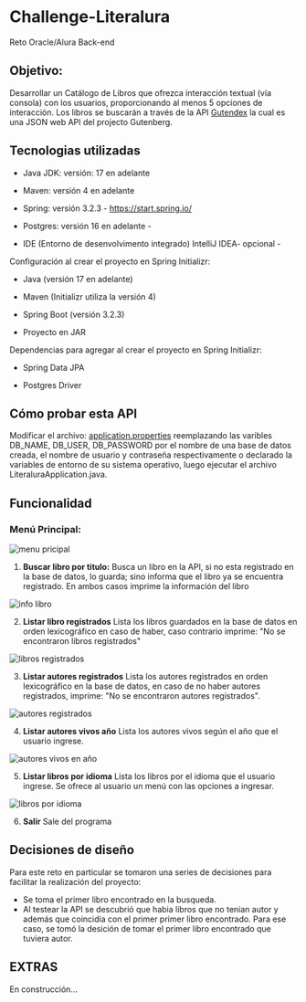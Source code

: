 # Challenge-Literalura
Reto Oracle/Alura Back-end

## Objetivo: 

Desarrollar un Catálogo de Libros que ofrezca interacción textual (vía consola) con los usuarios, proporcionando al menos 5 opciones de interacción. Los libros se buscarán a través de la API [Gutendex](https://gutendex.com) la cual es una JSON web API del projecto Gutenberg.

## Tecnologias utilizadas

- Java JDK: versión: 17 en adelante 

- Maven: versión 4 en adelante

- Spring: versión 3.2.3 - https://start.spring.io/

- Postgres: versión 16 en adelante - 

- IDE (Entorno de desenvolvimento integrado) IntelliJ IDEA- opcional -


Configuración al crear el proyecto en Spring Initializr:

- Java (versión 17 en adelante)

- Maven (Initializr utiliza la versión 4)

- Spring Boot (versión 3.2.3)

- Proyecto en JAR


Dependencias para agregar al crear el proyecto en Spring Initializr:

- Spring Data JPA

- Postgres Driver


## Cómo probar esta API


Modificar el archivo: [application.properties](./literalura/src/main/resources/application.properties) reemplazando las varibles DB_NAME, DB_USER, DB_PASSWORD por el nombre de una base de datos creada, el nombre de usuario y contraseña respectivamente o declarado la variables de entorno de su sistema operativo, luego ejecutar el archivo LiteraluraApplication.java.


## Funcionalidad

### Menú Principal:

![menu pricipal](./img/menu_principal.png)


1. **Buscar libro por titulo:** 
Busca un libro en la API, si no esta registrado en la base de datos, lo guarda; sino informa que el libro ya se encuentra registrado. En ambos casos imprime la información del libro

![info libro](./img/info_libro.png)

2. **Listar libro registrados**
Lista los libros guardados en la base de datos en orden lexicográfico en caso de haber, caso contrario imprime: "No se encontraron libros registrados"

![libros registrados](./img/lista_libros.png)

3. **Listar autores registrados**
Lista los autores registrados en orden lexicográfico en la base de datos, en caso de no haber autores registrados, imprime: "No se encontraron autores registrados".

![autores registrados](./img/lista_autoresb.png)

4. **Listar autores vivos año**
Lista los autores vivos según el año que el usuario ingrese.

![autores vivos en año](./img/autores_vivos.png)

5. **Listar libros por idioma**
Lista los libros por el idioma que el usuario ingrese. Se ofrece al usuario un menú con las opciones a ingresar. 

![libros por idioma](./img/lista_idioma.png)

6. **Salir**
Sale del programa





## Decisiones de diseño

Para este reto en particular se tomaron una series de decisiones para facilitar la realización del proyecto:

- Se toma el primer libro encontrado en la busqueda.
- Al testear la API se descubrió que habia libros que no tenian autor y además que coincidía con el primer primer libro encontrado. Para ese caso, se tomó la desición de tomar el primer libro encontrado que tuviera autor.


## EXTRAS

En construcción...
